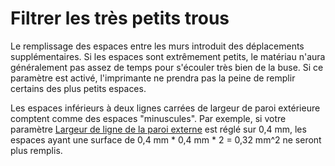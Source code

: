 Filtrer les très petits trous
====
Le remplissage des espaces entre les murs introduit des déplacements supplémentaires. Si les espaces sont extrêmement petits, le matériau n'aura généralement pas assez de temps pour s'écouler très bien de la buse. Si ce paramètre est activé, l'imprimante ne prendra pas la peine de remplir certains des plus petits espaces.

Les espaces inférieurs à deux lignes carrées de largeur de paroi extérieure comptent comme des espaces "minuscules". Par exemple, si votre paramètre [Largeur de ligne de la paroi externe](../resolution/wall_line_width_0.md) est réglé sur 0,4 mm, les espaces ayant une surface de 0,4 mm * 0,4 mm * 2 = 0,32 mm^2 ne seront plus remplis.
